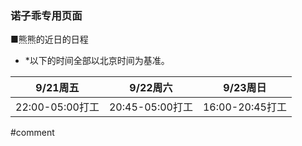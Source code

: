 ### 诺子乖专用页面
■熊熊的近日的日程
- *以下的时间全部以北京时间为基准。

|9/21周五|9/22周六|9/23周日|
----|----|----  
|22:00-05:00打工|20:45-05:00打工|16:00-20:45打工|
#comment

